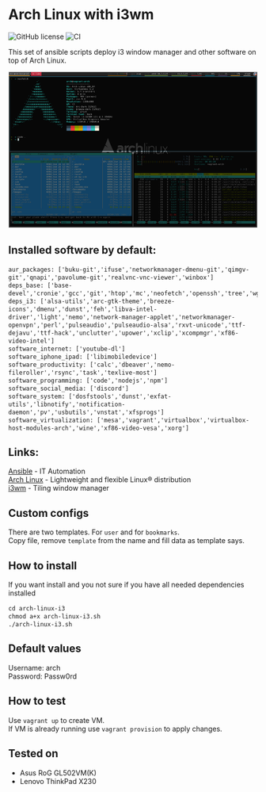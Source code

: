 # Arch Linux with i3wm

![GitHub license](https://img.shields.io/github/license/seplu/arch-linux-i3) ![CI](https://github.com/seplu/arch-linux-i3/workflows/CI/badge.svg?branch=master)

This set of ansible scripts deploy i3 window manager and other software on top of Arch Linux.

![arch-linux-i3-desktop](arch-linux-i3-desktop.png)

## Installed software by default:

```
aur_packages: ['buku-git','ifuse','networkmanager-dmenu-git','qimgv-git','qnapi','pavolume-git','realvnc-vnc-viewer','winbox']
deps_base: ['base-devel','cronie','gcc','git','htop','mc','neofetch','openssh','tree','wget','vim','zsh']
deps_i3: ['alsa-utils','arc-gtk-theme','breeze-icons','dmenu','dunst','feh','libva-intel-driver','light','nemo','network-manager-applet','networkmanager-openvpn','perl','pulseaudio','pulseaudio-alsa','rxvt-unicode','ttf-dejavu','ttf-hack','unclutter','upower','xclip','xcompmgr','xf86-video-intel']
software_internet: ['youtube-dl']
software_iphone_ipad: ['libimobiledevice']
software_productivity: ['calc','dbeaver','nemo-fileroller','rsync','task','texlive-most']
software_programming: ['code','nodejs','npm']
software_social_media: ['discord']
software_system: ['dosfstools','dunst','exfat-utils','libnotify','notification-daemon','pv','usbutils','vnstat','xfsprogs']
software_virtualization: ['mesa','vagrant','virtualbox','virtualbox-host-modules-arch','wine','xf86-video-vesa','xorg']
```

## Links:

[Ansible](https://www.ansible.com) - IT Automation  
[Arch Linux](https://www.archlinux.org) - Lightweight and flexible Linux® distribution  
[i3wm](https://i3wm.org) - Tiling window manager

## Custom configs

There are two templates. For `user` and for `bookmarks`.  
Copy file, remove `template` from the name and fill data as template says.

## How to install

If you want install and you not sure if you have all needed dependencies installed
```
cd arch-linux-i3
chmod a+x arch-linux-i3.sh
./arch-linux-i3.sh
```

## Default values

Username: arch  
Password: Passw0rd

## How to test

Use `vagrant up` to create VM.  
If VM is already running use `vagrant provision` to apply changes.

## Tested on

- Asus RoG GL502VM(K)  
- Lenovo ThinkPad X230
